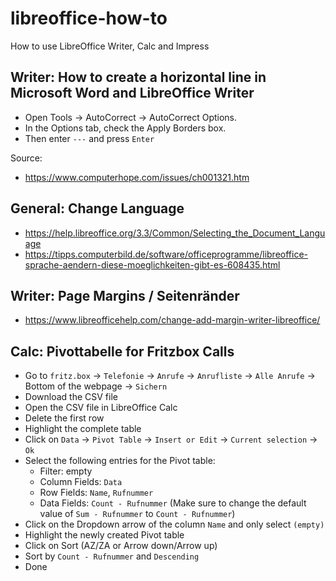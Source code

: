 # libreoffice-how-to
How to use LibreOffice Writer, Calc and Impress

## Writer: How to create a horizontal line in Microsoft Word and LibreOffice Writer
- Open Tools → AutoCorrect → AutoCorrect Options.
- In the Options tab, check the Apply Borders box.
- Then enter `---` and press `Enter`

Source:
- https://www.computerhope.com/issues/ch001321.htm

## General: Change Language
- https://help.libreoffice.org/3.3/Common/Selecting_the_Document_Language
- https://tipps.computerbild.de/software/officeprogramme/libreoffice-sprache-aendern-diese-moeglichkeiten-gibt-es-608435.html

## Writer: Page Margins / Seitenränder
- https://www.libreofficehelp.com/change-add-margin-writer-libreoffice/

## Calc: Pivottabelle for Fritzbox Calls
- Go to `fritz.box` → `Telefonie` → `Anrufe` → `Anrufliste` → `Alle Anrufe` → Bottom of the webpage → `Sichern`
- Download the CSV file
- Open the CSV file in LibreOffice Calc
- Delete the first row
- Highlight the complete table
- Click on `Data` → `Pivot Table` → `Insert or Edit` → `Current selection` → `Ok`
- Select the following entries for the Pivot table:
  - Filter: empty
  - Column Fields: `Data`
  - Row Fields: `Name`, `Rufnummer`
  - Data Fields: `Count - Rufnummer` (Make sure to change the default value of `Sum - Rufnummer` to `Count - Rufnummer`)
- Click on the Dropdown arrow of the column `Name` and only select `(empty)`
- Highlight the newly created Pivot table
- Click on Sort (AZ/ZA or Arrow down/Arrow up)
- Sort by `Count - Rufnummer` and `Descending`
- Done
